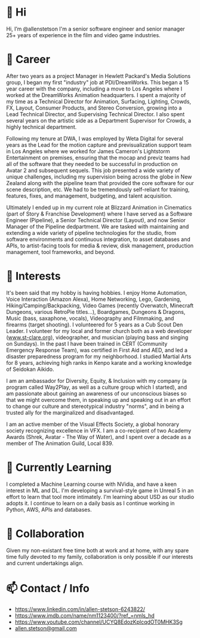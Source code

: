 # 👋 Hi
Hi, I’m @allenstetson
I'm a senior software engineer and senior manager 25+ years of experience in the film and video game industries.

# 💼 Career
After two years as a project Manager in Hewlett Packard's Media Solutions group, I began my first "industry" job at PDI/DreamWorks. This began a 15 year career with the company, including a move to Los Angeles where I worked at the DreamWorks Animation headquarters. I spent a majority of my time as a Technical Director for Animation, Surfacing, Lighting, Crowds, FX, Layout, Consumer Products, and Stereo Conversion, growing into a Lead Technical Director, and Supervising Technical Director. I also spent several years on the artistic side as a Department Supervisor for Crowds, a highly technical department.

Following my tenure at DWA, I was employed by Weta Digital for several years as the Lead for the motion capture and previsualization support team in Los Angeles where we worked for James Cameron's Lightstorm Entertainment on premises, ensuring that the mocap and previz teams had all of the software that they needed to be successful in production on Avatar 2 and subsequent sequels. This job presented a wide variety of unique challenges, including my supervision being across the globe in New Zealand along with the pipeline team that provided the core software for our scene description, etc. We had to be tremendously self-reliant for training, features, fixes, and management, budgeting, and talent acquisition.

Ultimately I ended up in my current role at Blizzard Animation in Cinematics (part of Story & Franchise Development) where I have served as a Software Engineer (Pipeline), a Senior Technical Director (Layout), and now Senior Manager of the Pipeline dedpartment. We are tasked with maintaining and extending a wide variety of pipeline technologies for the studio, from software environments and continuous integration, to asset databases and APIs, to artist-facing tools for media & review, disk management, production management, tool frameworks, and beyond.

# 👀 Interests
It's been said that my hobby is having hobbies. I enjoy Home Automation, Voice Interaction (Amazon Alexa), Home Networking, Lego, Gardening, Hiking/Camping/Backpacking, Video Games (recently Overwatch, Minecraft Dungeons, various RetroPie titles...), Boardgames, Dungeons & Dragons, Music (bass, saxaphone, vocals), Videography and Filmmaking, and firearms (target shooting). I volunteered for 5 years as a Cub Scout Den Leader. I volunteer for my local and former church both as a web developer (www.st-clare.org), videographer, and musician (playing bass and singing on Sundays). In the past I have been trained in CERT (Community Emergency Response Team), was certified in First Aid and AED, and led a disaster preparedness program for my neighborhood. I studied Martial Arts for 8 years, achieving high ranks in Kenpo karate and a working knowledge of Seidokan Aikido.

I am an ambassador for Diversity, Equity, & Inclusion with my company (a program called Way2Play, as well as a culture group which I started), and am passionate about gaining an awareness of our unconscious biases so that we might overcome them, in speaking up and speaking out in an effort to change our culture and stereotypical industry "norms", and in being a trusted ally for the marginalized and disadvantaged.

I am an active member of the Visual Effects Society, a global honorary society recognizing excellence in VFX. I am a co-recipient of two Academy Awards (Shrek, Avatar - The Way of Water), and I spent over a decade as a member of The Animation Guild, Local 839.

# 🌱 Currently Learning
I completed a Machine Learning course with NVidia, and have a keen interest in ML and DL. I'm developing a survival-style game in Unreal 5 in an effort to learn that tool more intimately. I'm learning about USD as our studio adopts it. I continue to learn on a daily basis as I continue working in Python, AWS, APIs and databases.

# 💞️ Collaboration
Given my non-existant free time both at work and at home, with any spare time fully devoted to my family, collaboration is only possible if our interests and current undertakings align.

# 📫 Contact / Info
* https://www.linkedin.com/in/allen-stetson-6243822/
* https://www.imdb.com/name/nm1123400/?ref_=nmls_hd
* https://www.youtube.com/channel/UCYQ8EdozKplcqdOT0MHK3Sg
* allen.stetson@gmail.com
